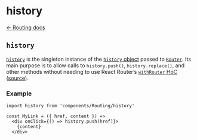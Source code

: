 # history

[← Routing docs](../guides/routing.md)

## `history`

[`history`](https://github.com/zakness/birchbox-gitbook/tree/1ad9356b440d8ffd191f6222475ef6f0c15444b0/src/components/Routing/history.js) is the singleton instance of the [`history` object](https://reacttraining.com/react-router/web/api/history) passed to [`Router`](https://github.com/zakness/birchbox-gitbook/tree/1ad9356b440d8ffd191f6222475ef6f0c15444b0/src/components/Routing/Router/index.js). Its main purpose is to allow calls to `history.push()`, `history.replace()`, and other methods without needing to use React Router’s [`withRouter` HoC](https://reacttraining.com/react-router/web/api/withRouter) \([source](https://github.com/ReactTraining/react-router/issues/5237#issuecomment-308245424)\).

### Example

```text
import history from 'components/Routing/history'

const MyLink = ({ href, content }) =>
  <div onClick={() => history.push(href)}>
    {content}
  </div>
```

